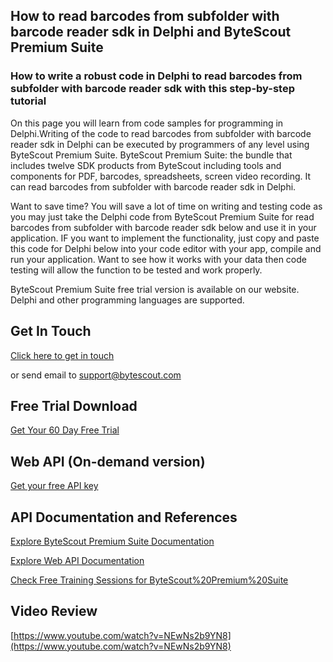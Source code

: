 ## How to read barcodes from subfolder with barcode reader sdk in Delphi and ByteScout Premium Suite

### How to write a robust code in Delphi to read barcodes from subfolder with barcode reader sdk with this step-by-step tutorial

On this page you will learn from code samples for programming in Delphi.Writing of the code to read barcodes from subfolder with barcode reader sdk in Delphi can be executed by programmers of any level using ByteScout Premium Suite. ByteScout Premium Suite: the bundle that includes twelve SDK products from ByteScout including tools and components for PDF, barcodes, spreadsheets, screen video recording. It can read barcodes from subfolder with barcode reader sdk in Delphi.

Want to save time? You will save a lot of time on writing and testing code as you may just take the Delphi code from ByteScout Premium Suite for read barcodes from subfolder with barcode reader sdk below and use it in your application. IF you want to implement the functionality, just copy and paste this code for Delphi below into your code editor with your app, compile and run your application. Want to see how it works with your data then code testing will allow the function to be tested and work properly.

ByteScout Premium Suite free trial version is available on our website. Delphi and other programming languages are supported.

## Get In Touch

[Click here to get in touch](https://bytescout.zendesk.com/hc/en-us/requests/new?subject=ByteScout%20Premium%20Suite%20Question)

or send email to [support@bytescout.com](mailto:support@bytescout.com?subject=ByteScout%20Premium%20Suite%20Question) 

## Free Trial Download

[Get Your 60 Day Free Trial](https://bytescout.com/download/web-installer?utm_source=github-readme)

## Web API (On-demand version)

[Get your free API key](https://pdf.co/documentation/api?utm_source=github-readme)

## API Documentation and References

[Explore ByteScout Premium Suite Documentation](https://bytescout.com/documentation/index.html?utm_source=github-readme)

[Explore Web API Documentation](https://pdf.co/documentation/api?utm_source=github-readme)

[Check Free Training Sessions for ByteScout%20Premium%20Suite](https://academy.bytescout.com/)

## Video Review

[https://www.youtube.com/watch?v=NEwNs2b9YN8](https://www.youtube.com/watch?v=NEwNs2b9YN8)